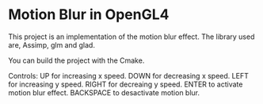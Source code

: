# Motion Blur in OpenGL4

This project is an implementation of the motion blur effect.
The library used are, Assimp, glm and glad.

You can build the project with the Cmake.

Controls: UP for increasing x speed.
          DOWN for decreasing x speed.
          LEFT for increasing y speed.
          RIGHT for decreaing y speed.
          ENTER to activate motion blur effect.
          BACKSPACE to desactivate motion blur.
